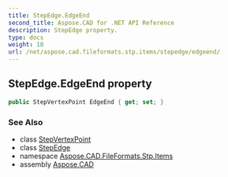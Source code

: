 ```yaml
---
title: StepEdge.EdgeEnd
second_title: Aspose.CAD for .NET API Reference
description: StepEdge property. 
type: docs
weight: 10
url: /net/aspose.cad.fileformats.stp.items/stepedge/edgeend/
---
```

## StepEdge.EdgeEnd property

```csharp
public StepVertexPoint EdgeEnd { get; set; }
```

### See Also

* class [StepVertexPoint](../../stepvertexpoint/)
* class [StepEdge](../)
* namespace [Aspose.CAD.FileFormats.Stp.Items](../../stepedge/)
* assembly [Aspose.CAD](../../../)


